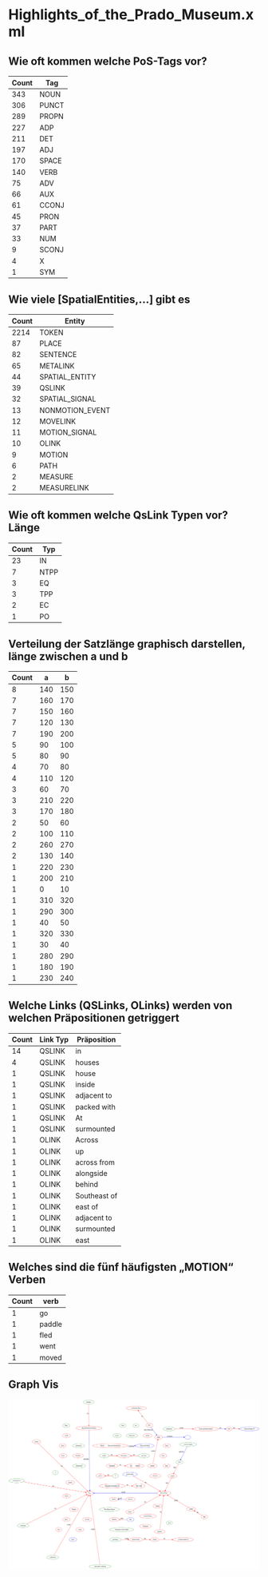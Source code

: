 # Highlights_of_the_Prado_Museum.xml
## Wie oft kommen welche PoS-Tags vor?
| Count | Tag |
| -- | -- |
|343 | NOUN |
|306 | PUNCT |
|289 | PROPN |
|227 | ADP |
|211 | DET |
|197 | ADJ |
|170 | SPACE |
|140 | VERB |
|75 | ADV |
|66 | AUX |
|61 | CCONJ |
|45 | PRON |
|37 | PART |
|33 | NUM |
|9 | SCONJ |
|4 | X |
|1 | SYM |

## Wie viele [SpatialEntities,...] gibt es
| Count | Entity |
| -- | -- |
|2214 | TOKEN |
|87 | PLACE |
|82 | SENTENCE |
|65 | METALINK |
|44 | SPATIAL_ENTITY |
|39 | QSLINK |
|32 | SPATIAL_SIGNAL |
|13 | NONMOTION_EVENT |
|12 | MOVELINK |
|11 | MOTION_SIGNAL |
|10 | OLINK |
|9 | MOTION |
|6 | PATH |
|2 | MEASURE |
|2 | MEASURELINK |

## Wie oft kommen welche QsLink Typen vor? Länge
| Count | Typ |
| -- | -- |
|23 | IN |
|7 | NTPP |
|3 | EQ |
|3 | TPP |
|2 | EC |
|1 | PO |

## Verteilung der Satzlänge graphisch darstellen, länge zwischen a und b
| Count | a | b |
| -- | -- | -- |
|8 | 140 | 150 |
|7 | 160 | 170 |
|7 | 150 | 160 |
|7 | 120 | 130 |
|7 | 190 | 200 |
|5 | 90 | 100 |
|5 | 80 | 90 |
|4 | 70 | 80 |
|4 | 110 | 120 |
|3 | 60 | 70 |
|3 | 210 | 220 |
|3 | 170 | 180 |
|2 | 50 | 60 |
|2 | 100 | 110 |
|2 | 260 | 270 |
|2 | 130 | 140 |
|1 | 220 | 230 |
|1 | 200 | 210 |
|1 | 0 | 10 |
|1 | 310 | 320 |
|1 | 290 | 300 |
|1 | 40 | 50 |
|1 | 320 | 330 |
|1 | 30 | 40 |
|1 | 280 | 290 |
|1 | 180 | 190 |
|1 | 230 | 240 |

## Welche Links (QSLinks, OLinks) werden von welchen Präpositionen getriggert
| Count | Link Typ | Präposition |
| -- | -- | -- |
|14 | QSLINK | in |
|4 | QSLINK | houses |
|1 | QSLINK | house |
|1 | QSLINK | inside |
|1 | QSLINK | adjacent to |
|1 | QSLINK | packed with |
|1 | QSLINK | At |
|1 | QSLINK | surmounted |
|1 | OLINK | Across |
|1 | OLINK | up |
|1 | OLINK | across from |
|1 | OLINK | alongside |
|1 | OLINK | behind |
|1 | OLINK | South­east of |
|1 | OLINK | east of |
|1 | OLINK | adjacent to |
|1 | OLINK | surmounted |
|1 | OLINK | east |

## Welches sind die fünf häufigsten „MOTION“ Verben 
| Count | verb |
| -- | -- |
|1 | go |
|1 | paddle |
|1 | fled |
|1 | went |
|1 | moved |

## Graph Vis
![Graph](svg/Highlights_of_the_Prado_Museum.xml.svg)
